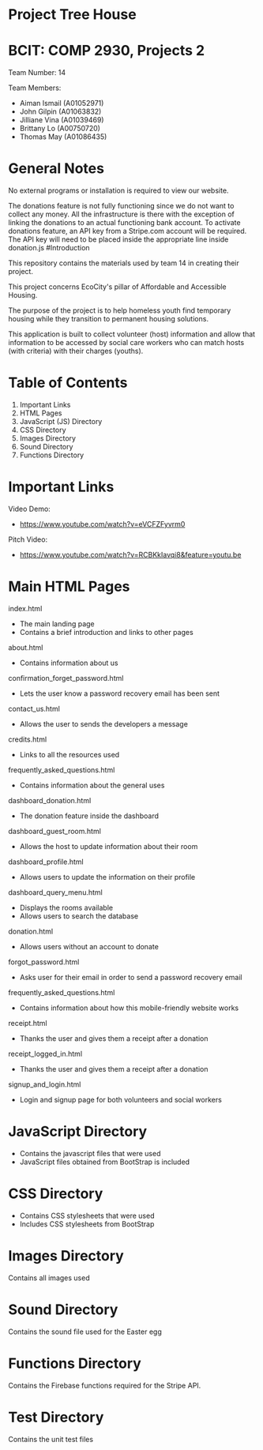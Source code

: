 # Project Tree House
# BCIT: COMP 2930, Projects 2

Team Number: 14

Team Members: 
 - Aiman Ismail (A01052971)
 - John Gilpin (A01063832)
 - Jilliane Vina (A01039469)
 - Brittany Lo (A00750720)
 - Thomas May (A01086435)

# General Notes

No external programs or installation is required to view our website.

The donations feature is not fully functioning since we do not want to collect any money. All the infrastructure is there with the exception of linking the donations to an actual functioning bank account. To activate donations feature, an API key from a Stripe.com account will be required. The API key will need to be placed inside the appropriate line inside donation.js
#Introduction

This repository contains the materials used by team 14 in creating their project.

This project concerns EcoCity's pillar of Affordable and Accessible Housing.

The purpose of the project is to help homeless youth find temporary housing while they transition to permanent housing solutions.

This application is built to collect volunteer (host) information and allow that information to be accessed by social care workers who can match hosts (with criteria) with their charges (youths).

# Table of Contents

1. Important Links
2. HTML Pages
3. JavaScript (JS) Directory
4. CSS Directory
5. Images Directory
6. Sound Directory
7. Functions Directory

# Important Links
Video Demo: 
- https://www.youtube.com/watch?v=eVCFZFyvrm0

Pitch Video:
- https://www.youtube.com/watch?v=RCBKkIavqi8&feature=youtu.be

# Main HTML Pages
index.html
- The main landing page
- Contains a brief introduction and links to other pages 

about.html
- Contains information about us
 
confirmation_forget_password.html
- Lets the user know a password recovery email has been sent

contact_us.html
- Allows the user to sends the developers a message

credits.html
- Links to all the resources used 
 
frequently_asked_questions.html
 - Contains information about the general uses
 
 dashboard_donation.html
 - The donation feature inside the dashboard
 
 dashboard_guest_room.html
 - Allows the host to update information about their room
 
 dashboard_profile.html
 - Allows users to update the information on their profile
 
 dashboard_query_menu.html
 - Displays the rooms available 
 - Allows users to search the database 
 
 donation.html
 - Allows users without an account to donate
 
 forgot_password.html
 - Asks user for their email in order to send a password recovery email
 
 frequently_asked_questions.html
 - Contains information about how this mobile-friendly website works
 
 receipt.html
 - Thanks the user and gives them a receipt after a donation 
 
 receipt_logged_in.html
  - Thanks the user and gives them a receipt after a donation 
  
  signup_and_login.html
  - Login and signup page for both volunteers and social workers 

# JavaScript Directory
- Contains the javascript files that were used
- JavaScript files obtained from BootStrap is included 

# CSS Directory
- Contains CSS stylesheets that were used 
- Includes CSS stylesheets from BootStrap

# Images Directory
Contains all images used 

# Sound Directory
Contains the sound file used for the Easter egg 

# Functions Directory
Contains the Firebase functions required for the Stripe API.

# Test Directory 
Contains the unit test files 